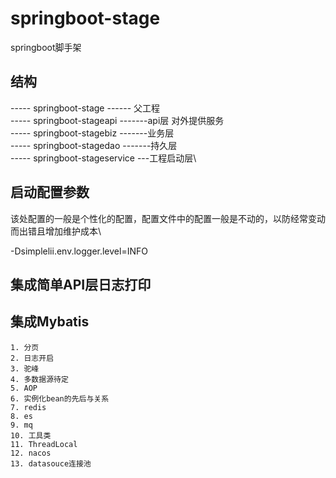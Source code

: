# springboot-stage
springboot脚手架

## 结构
   ----- springboot-stage         ------ 父工程\
   ----- springboot-stageapi      -------api层 对外提供服务 \
   ----- springboot-stagebiz      -------业务层\
   ----- springboot-stagedao      -------持久层\
   ----- springboot-stageservice      ---工程启动层\
   
## 启动配置参数
该处配置的一般是个性化的配置，配置文件中的配置一般是不动的，以防经常变动而出错且增加维护成本\

-Dsimplelii.env.logger.level=INFO



## 集成简单API层日志打印


## 集成Mybatis
    1. 分页
    2. 日志开启
    3. 驼峰
    4. 多数据源待定
    5. AOP 
    6. 实例化bean的先后与关系
    7. redis
    8. es
    9. mq
    10. 工具类
    11. ThreadLocal
    12. nacos
    13. datasouce连接池
    
